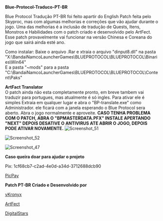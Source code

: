 
**Blue-Protocol-Traduco-PT-BR**

Blue Protocol Tradução PT-BR foi feito apartir do English Patch feita pelo Skyproc, mas com algumas melhorias e correções que vão ajudar durante o jogo.
Uma das melhorias é a inclusão de tradução de Quests, Itens, Monstros e Habilidades com o patch criado e desenvolvido pelo ArtFect.
Esse patch provavelmente vai funcionar na versão Chinesa e Coreana do jogo que sairá ainda esté ano.

Como instalar: Baixe o arquivo .Rar e xtraia o arquivo "dinput8.dll" na pasta "X:\BandaiNamcoLauncherGames\BLUEPROTOCOL\BLUEPROTOCOL\Binaries\Win64"  
E a pasta "~mods" para a pasta "C:\BandaiNamcoLauncherGames\BLUEPROTOCOL\BLUEPROTOCOL\Content\Paks"

**ArtFact Translator**  
O patch ainda não esta completamente pronto, em breve tambem vai traduzir para portugues, mas atualmente é só ingles.
Para ativar ele é simples
Extraia em qualquer lugar e abra o "BP-translate.exe" como Administrador.
ele ficará com a janela esperando o Blue Protocol sera aberto.
Abra o jogo normalmente e aproveite.
**CASO TENHA PROBLEMA COM O PATCH, ABRA O "BPMASTERDATA.PFX" INSTALE APERTANDO "NEXT" DEPOIS DESATIVE O ANTIVIRUS ATE ABRIR O JOGO, DEPOIS PODE ATIVAR NOVAMENTE.**
![Screenshot_51](https://github.com/Kronyx/Blue-Protocol-Tradu-o-PT-BR/assets/13527331/04a6859d-587b-42fc-a41a-427d332b0fa8)

![Screenshot_52](https://github.com/Kronyx/Blue-Protocol-Tradu-o-PT-BR/assets/13527331/3346fb55-fca6-4478-8260-ec022e5fc75a)

![Screenshot_47](https://github.com/Kronyx/Blue-Protocol-Tradu-o-PT-BR/assets/13527331/205b57f4-4ab1-4ccd-aeaf-b9e3160fed01)

**Caso queira doar para ajudar o projeto**  

Pix: 1cf68cb7-c2ad-4e0d-a34d-3712688dcb90

<a> <p><a href="https://picpay.me/jhonnylf">PicPay</a></p>

**Patch PT-BR Criado e Desenvolvido por**
<a> <p><a href="https://github.com/Kronyx">vKronyx</a></p>
<a> <p><a href="https://github.com/ArtFect">ArtFect</a></p>
<a> <p><a href="https://github.com/digitalstars">DigitalStars</a></p>
